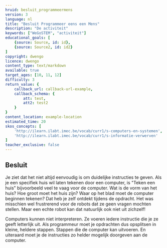 ```yaml
---
hruid: besluit_programmeermens
version: 3
language: nl
title: "Besluit Programmeer eens een Mens"
description: "De activiteit"
keywords: ["WeGoSTEM", "activiteit"]
educational_goals: [
    {source: Source, id: id}, 
    {source: Source2, id: id2}
]
copyright: dwengo
licence: dwengo
content_type: text/markdown
available: true
target_ages: [10, 11, 12]
difficulty: 3
return_value: {
    callback_url: callback-url-example,
    callback_schema: {
        att: test,
        att2: test2
    }
}
content_location: example-location
estimated_time: 20
skos_concepts: [
    'http://ilearn.ilabt.imec.be/vocab/curr1/s-computers-en-systemen', 
    'http://ilearn.ilabt.imec.be/vocab/curr1/s-informatie-verwerven'
]
teacher_exclusive: false
---
```


## Besluit

Je ziet dat het niet altijd eenvoudig is om duidelijke instructies te geven. Als je een specifiek huis wil laten tekenen door een computer, is "Teken een huis" bijvoorbeeld veel te vaag voor de computer. Wat is de vorm van het huis? Hoe groot moet het huis zijn? Waar op het blad moet de computer beginnen tekenen? Dat heb je zelf ontdekt tijdens de opdracht. Het was misschien wel frustrerend voor de robots dat ze geen vragen mochten stellen. Maar een echte robot kan dat natuurlijk ook niet uit zichzelf!

Computers kunnen niet interpreteren. Ze voeren iedere instructie die je ze geeft letterlijk uit. Als programmeur moet je opdrachten dus opsplitsen in kleine, heldere stappen. Stappen die de computer kan uitvoeren. En uiteraard moet je de instructies zo helder mogelijk doorgeven aan de computer.
